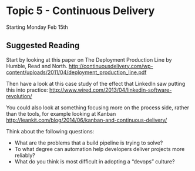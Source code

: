 # Topic 5 - Continuous Delivery

Starting Monday Feb 15th

## Suggested Reading

Start by looking at this paper on The Deployment Production Line by Humble, Read and North. http://continuousdelivery.com/wp-content/uploads/2011/04/deployment_production_line.pdf

Then have a look at this case study of the effect that LinkedIn saw putting this into practice: http://www.wired.com/2013/04/linkedin-software-revolution/

You could also look at something focusing more on the process side, rather than the tools, for example looking at Kanban http://leankit.com/blog/2014/06/kanban-and-continuous-delivery/


Think about the following questions:

- What are the problems that a build pipeline is trying to solve?
- To what degree can automation help developers deliver projects more reliably?
- What do you think is most difficult in adopting a “devops” culture?